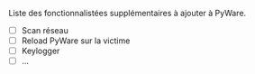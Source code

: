 Liste des fonctionnalistées supplémentaires à ajouter à PyWare.

 - [ ] Scan réseau
 - [ ] Reload PyWare sur la victime
 - [ ] Keylogger
 - [ ] ...
